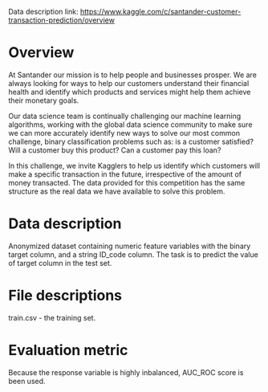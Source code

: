 Data description link: https://www.kaggle.com/c/santander-customer-transaction-prediction/overview

# Overview
At Santander our mission is to help people and businesses prosper. We are always looking for ways to help our customers understand their financial health and identify which products and services might help them achieve their monetary goals.

Our data science team is continually challenging our machine learning algorithms, working with the global data science community to make sure we can more accurately identify new ways to solve our most common challenge, binary classification problems such as: is a customer satisfied? Will a customer buy this product? Can a customer pay this loan?

In this challenge, we invite Kagglers to help us identify which customers will make a specific transaction in the future, irrespective of the amount of money transacted. The data provided for this competition has the same structure as the real data we have available to solve this problem.
# Data description
Anonymized dataset containing numeric feature variables with the binary target column, and a string ID_code column.
The task is to predict the value of target column in the test set.
# File descriptions
train.csv - the training set.
# Evaluation metric
Because the response variable is highly inbalanced, AUC_ROC score is been used.

